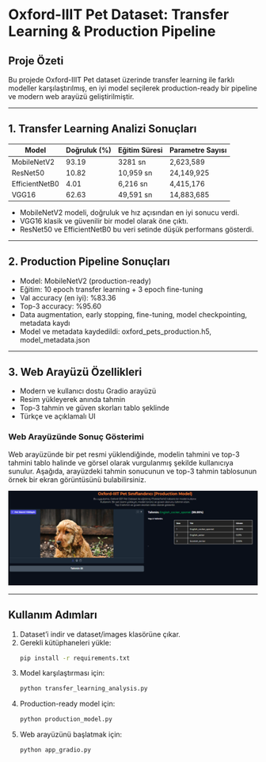 
# Oxford-IIIT Pet Dataset: Transfer Learning & Production Pipeline


## Proje Özeti
Bu projede Oxford-IIIT Pet dataset üzerinde transfer learning ile farklı modeller karşılaştırılmış, en iyi model seçilerek production-ready bir pipeline ve modern web arayüzü geliştirilmiştir.

---

## 1. Transfer Learning Analizi Sonuçları

| Model           | Doğruluk (%) | Eğitim Süresi | Parametre Sayısı |
|-----------------|-------------|--------------|------------------|
| MobileNetV2     | 93.19       | 3281 sn      | 2,623,589        |
| ResNet50        | 10.82       | 10,959 sn    | 24,149,925       |
| EfficientNetB0  |  4.01       | 6,216 sn     | 4,415,176        |
| VGG16           | 62.63       | 49,591 sn    | 14,883,685       |

- MobileNetV2 modeli, doğruluk ve hız açısından en iyi sonucu verdi.
- VGG16 klasik ve güvenilir bir model olarak öne çıktı.
- ResNet50 ve EfficientNetB0 bu veri setinde düşük performans gösterdi.

---

## 2. Production Pipeline Sonuçları

- Model: MobileNetV2 (production-ready)
- Eğitim: 10 epoch transfer learning + 3 epoch fine-tuning
- Val accuracy (en iyi): %83.36
- Top-3 accuracy: %95.60
- Data augmentation, early stopping, fine-tuning, model checkpointing, metadata kaydı
- Model ve metadata kaydedildi: oxford_pets_production.h5, model_metadata.json

---

## 3. Web Arayüzü Özellikleri
- Modern ve kullanıcı dostu Gradio arayüzü
- Resim yükleyerek anında tahmin
- Top-3 tahmin ve güven skorları tablo şeklinde
- Türkçe ve açıklamalı UI

### Web Arayüzünde Sonuç Gösterimi
Web arayüzünde bir pet resmi yüklendiğinde, modelin tahmini ve top-3 tahmini tablo halinde ve görsel olarak vurgulanmış şekilde kullanıcıya sunulur. 
Aşağıda, arayüzdeki tahmin sonucunun ve top-3 tahmin tablosunun örnek bir ekran görüntüsünü bulabilirsiniz.

![Web arayüzü örneği](image.png)

---

## Kullanım Adımları

1. Dataset’i indir ve dataset/images klasörüne çıkar.
2. Gerekli kütüphaneleri yükle:
   ```bash
   pip install -r requirements.txt
   ```
3. Model karşılaştırması için:
   ```bash
   python transfer_learning_analysis.py
   ```
4. Production-ready model için:
   ```bash
   python production_model.py
   ```
5. Web arayüzünü başlatmak için:
   ```bash
   python app_gradio.py
   ```

